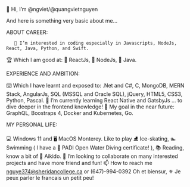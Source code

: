 👋 Hi, I’m @ngviet/@quangvietnguyen

And here is something very basic about me...

ABOUT CAREER:

       👀 I’m interested in coding especially in Javascripts, NodeJs, React, Java, Python, and Swift.
🏆 Which I am good at: 🥇 ReactJs, 🥈 NodeJs, 🥉 Java.

EXPERIENCE AND AMBITION:

⌨️ Which I have learnt and exposed to: .Net and C#, C, MongoDB, MERN Stack, AngularJs, SQL (MSSQL and Oracle SQL), jQuery, HTML5, CSS3, Python, Pascal.
🌱 I’m currently learning React Native and GatsbyJs ... to dive deeper in the frontend knowledge!
🎯 My goal in the near future: GraphQL, Boostraps 4, Docker and Kubernetes, Go.

MY PERSONAL LIFE:

💻 Windows 11 and 🖥️ MacOS Monterey.
Like to play ⛸️ Ice-skating, 🏊 Swimming ( I have a 🤿 PADI Open Water Diving certificate! ), 📚 Reading, know a bit of 🥋 Aikido.
💞️ I’m looking to collaborate on many interested projects and have more friend and fun!
📫 How to reach me nguye374@sheridancollege.ca or (647)-994-0392
Oh et biensur, ⚜️ Je peux parler le francais un petit peu!
